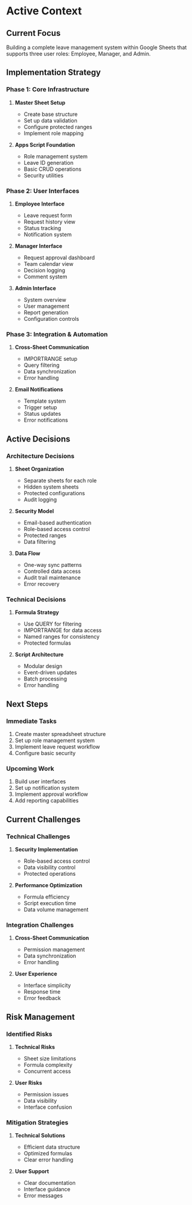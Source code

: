 # Active Context

## Current Focus
Building a complete leave management system within Google Sheets that supports three user roles: Employee, Manager, and Admin.

## Implementation Strategy

### Phase 1: Core Infrastructure
1. **Master Sheet Setup**
   - Create base structure
   - Set up data validation
   - Configure protected ranges
   - Implement role mapping

2. **Apps Script Foundation**
   - Role management system
   - Leave ID generation
   - Basic CRUD operations
   - Security utilities

### Phase 2: User Interfaces
1. **Employee Interface**
   - Leave request form
   - Request history view
   - Status tracking
   - Notification system

2. **Manager Interface**
   - Request approval dashboard
   - Team calendar view
   - Decision logging
   - Comment system

3. **Admin Interface**
   - System overview
   - User management
   - Report generation
   - Configuration controls

### Phase 3: Integration & Automation
1. **Cross-Sheet Communication**
   - IMPORTRANGE setup
   - Query filtering
   - Data synchronization
   - Error handling

2. **Email Notifications**
   - Template system
   - Trigger setup
   - Status updates
   - Error notifications

## Active Decisions

### Architecture Decisions
1. **Sheet Organization**
   - Separate sheets for each role
   - Hidden system sheets
   - Protected configurations
   - Audit logging

2. **Security Model**
   - Email-based authentication
   - Role-based access control
   - Protected ranges
   - Data filtering

3. **Data Flow**
   - One-way sync patterns
   - Controlled data access
   - Audit trail maintenance
   - Error recovery

### Technical Decisions
1. **Formula Strategy**
   - Use QUERY for filtering
   - IMPORTRANGE for data access
   - Named ranges for consistency
   - Protected formulas

2. **Script Architecture**
   - Modular design
   - Event-driven updates
   - Batch processing
   - Error handling

## Next Steps

### Immediate Tasks
1. Create master spreadsheet structure
2. Set up role management system
3. Implement leave request workflow
4. Configure basic security

### Upcoming Work
1. Build user interfaces
2. Set up notification system
3. Implement approval workflow
4. Add reporting capabilities

## Current Challenges

### Technical Challenges
1. **Security Implementation**
   - Role-based access control
   - Data visibility control
   - Protected operations

2. **Performance Optimization**
   - Formula efficiency
   - Script execution time
   - Data volume management

### Integration Challenges
1. **Cross-Sheet Communication**
   - Permission management
   - Data synchronization
   - Error handling

2. **User Experience**
   - Interface simplicity
   - Response time
   - Error feedback

## Risk Management

### Identified Risks
1. **Technical Risks**
   - Sheet size limitations
   - Formula complexity
   - Concurrent access

2. **User Risks**
   - Permission issues
   - Data visibility
   - Interface confusion

### Mitigation Strategies
1. **Technical Solutions**
   - Efficient data structure
   - Optimized formulas
   - Clear error handling

2. **User Support**
   - Clear documentation
   - Interface guidance
   - Error messages
